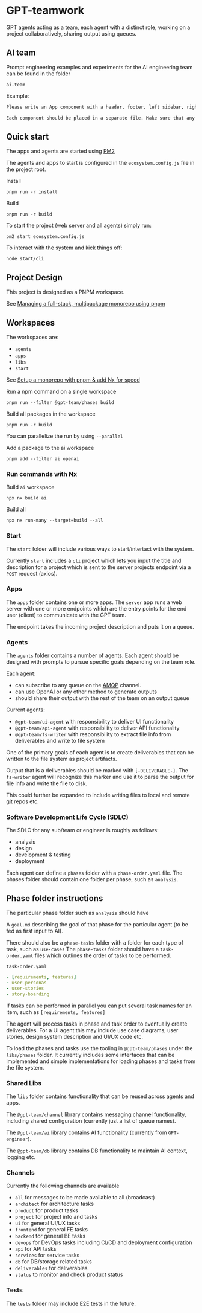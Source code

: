 # GPT-teamwork

GPT agents acting as a team, each agent with a distinct role, working on a project collaboratively, sharing output using queues.

## AI team

Prompt engineering examples and experiments for the AI engineering team can be found in the folder

`ai-team`

Example:

```txt
Please write an App component with a header, footer, left sidebar, right sidebar and top menu with navigation to sub pages. The page should have a React Router with an Outlet to display each page routed to.

Each component should be placed in a separate file. Make sure that any component or functionality that is reused in multiple components is extracted into its own file and referenced. 
```

## Quick start

The apps and agents are started using [PM2](https://pm2.keymetrics.io/docs/usage/quick-start/)

The agents and apps to start is configured in the `ecosystem.config.js` file in the project root.

Install

`pnpm run -r install`

Build

`pnpm run -r build`

To start the project (web server and all agents) simply run:

`pm2 start ecosystem.config.js`

To interact with the system and kick things off:

`node start/cli`

## Project Design

This project is designed as a PNPM workspace.

See [Managing a full-stack, multipackage monorepo using pnpm](https://blog.logrocket.com/managing-full-stack-monorepo-pnpm/)

## Workspaces

The workspaces are:

- `agents`
- `apps`
- `libs`
- `start`

See [Setup a monorepo with pnpm & add Nx for speed](https://blog.nrwl.io/setup-a-monorepo-with-pnpm-workspaces-and-speed-it-up-with-nx-bc5d97258a7e)

Run a npm command on a single workspace

`pnpm run --filter @gpt-team/phases build`

Build all packages in the workspace

`pnpm run -r build`

You can parallelize the run by using `--parallel`

Add a package to the ai workspace

`pnpm add --filter ai openai`

### Run commands with Nx

Build `ai` workspace

`npx nx build ai`

Build all

`npx nx run-many --target=build --all`

### Start

The `start` folder will include various ways to start/intertact with the system.

Currently `start` includes a `cli` project which lets you input the title and description for a project which is sent to the server projects endpoint via a `POST` request (axios).

### Apps

The `apps` folder contains one or more apps.
The `server` app runs a web server with one or more endpoints which are the entry points for the end user (client) to communicate with the GPT team.

The endpoint takes the incoming project description and puts it on a queue.

### Agents

The `agents` folder contains a number of agents. Each agent should be designed with prompts to pursue specific goals depending on the team role.

Each agent: 
- can subscribe to any queue on the [AMQP](https://www.npmjs.com/package/amqplib) channel.
- can use OpenAI or any other method to generate outputs
- should share their output with the rest of the team on an output queue

Current agents:

- `@gpt-team/ui-agent` with responsibility to deliver UI functionality
- `@gpt-team/api-agent` with responsibility to deliver API functionality
- `@gpt-team/fs-writer` with responsibility to extract file info from deliverables and write to file system
  
One of the primary goals of each agent is to create deliverables that can be written to the file system as project artifacts.

Output that is a deliverables should be marked with `[-DELIVERABLE-]`. The `fs-writer` agent will recognize this marker and use it to parse the output for file info and write the file to disk.

This could further be expanded to include writing files to local and remote git repos etc.  

### Software Development Life Cycle (SDLC)

The SDLC for any sub/team or engineer is roughly as follows:

- analysis
- design
- development & testing
- deployment

Each agent can define a `phases` folder with a `phase-order.yaml` file.
The phases folder should contain one folder per phase, such as `analysis`.

## Phase folder instructions

The particular phase folder such as `analysis` should have

A `goal.md` describing the goal of that phase for the particular agent (to be fed as first input to AI).

There should also be a `phase-tasks` folder with a folder for each type of task, such as `use-cases` 
The `phase-tasks` folder should have a `task-order.yaml` files which outlines the order of tasks to be performed.

`task-order.yaml`

```yaml
- [requirements, features]
- user-personas
- user-stories
- story-boarding
```

If tasks can be performed in parallel you can put several task names for an item, such as `[requirements, features]`

The agent will process tasks in phase and task order to eventually create deliverables. 
For a UI agent this may include use case diagrams, user stories, design system description and UI/UX code etc.

To load the phases and tasks use the tooling in `@gpt-team/phases` under the `libs/phases` folder.
It currently includes some interfaces that can be implemented and simple implementations for loading phases and tasks from the file system.

### Shared Libs

The `libs` folder contains functionality that can be reused across agents and apps.

The `@gpt-team/channel` library contains messaging channel functionality, including shared configuration (currently just a list of queue names).

The `@gpt-team/ai` library contains AI functionality (currently from `GPT-engineer`).

The `@gpt-team/db` library contains DB functionality to maintain AI context, logging etc.

### Channels

Currently the following channels are available

- `all` for messages to be made available to all (broadcast)
- `architect` for architecture tasks
- `product` for product tasks
- `project` for project info and tasks
- `ui` for general UI/UX tasks
- `frontend` for general FE tasks
- `backend` for general BE tasks
- `devops` for DevOps tasks including CI/CD and deployment configuration
- `api` for API tasks
- `services` for service tasks
- `db` for DB/storage related tasks
- `deliverables` for deliverables
- `status` to monitor and check product status

### Tests

The `tests` folder may include E2E tests in the future. 

